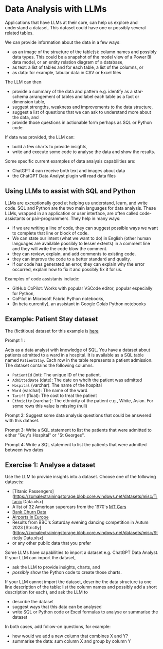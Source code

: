 # Data Analysis with LLMs

Applications that have LLMs at their core, can help us explore and understand a dataset.  This dataset could have one or possibly several related tables. 

We can provide information about the data in a few ways:
* as an image of the structure of the table(s): column names and possibly data types.  This could be a snapshot of the model view of a Power BI data model, or an entity relation diagram of a database, 
* as text: a list of tables and for each table, a list of the columns, or
* as data: for example, tabular data in CSV or Excel files

The LLM can then
* provide a summary of the data and pattern e.g. identify as a star-schema arrangement of tables and label each table as a fact or dimension table,
* suggest strengths, weakness and improvements to the data structure,
* suggest a list of questions that we can ask to understand more about the data, and 
* provide those questions in actionable form perhaps as SQL or Python code.

If data was provided, the LLM can:
* build a few charts to provide insights, 
* write and execute some code to analyse the data and show the results.

Some specific current examples of data analysis capabilities are:
* ChatGPT 4 can receive both text and images about data
* the ChatGPT Data Analyst plugin will read data files


## Using LLMs to assist with SQL and Python

LLMs are exceptionally good at helping us understand, learn, and write code.  SQL and Python are the two main languages for data analysis.  These LLMs, wrapped in an application or user interface, are often called code-assistants or pair-programmers.  They help in many ways:
* If we are writing a line of code, they can suggest possible ways we want to complete that line or block of code.
* We can state our intent (what we want to do) in English (other human languages are available possibly to lesser extents) in a comment line and they will write the code blow the comment.
* they can review, explain, and add comments to existing code.
* they can improve the code to a better standard and quality.
* If our code has generated an error, they can explain why the error occurred, explain how to fix it and possibly fix it for us.

Examples of code assistants include:
* GitHub CoPilot:  Works with popular VSCode editor, popular especially for Python,
* CoPilot in Microsoft Fabric Python notebooks,
* (In beta currently), an assistant in Google Colab Python notebooks

## Example: Patient Stay dataset

The (fictitious) dataset for this example is [here](https://zomalextrainingstorage.blob.core.windows.net/datasets/misc/PatientStay.csv)

Prompt 1 : 

Acts as a data analyst with knowledge of SQL. You have a dataset about patients admitted to a ward in a hospital.  It is available as a SQL table named `PatientStay`.  Each row in the table represents a patient admission.  The dataset contains the following columns.

- `PatientId` (int): The unique ID of the patient.
- `AdmittedDate` (date): The date on whcih the patient was admitted
- `Hospital` (varchar): The name of the hospital
- `Ward` (varchar): The name of the ward.
- `Tariff` (float): The cost to treat the patient
- `Ethnicity` (varchar): The ethnicity of the patient e.g., White, Asian. For some rows this value is missing (null)

Prompt 2: Suggest some data analysis questions that could be answered with this dataset.

Prompt 3: Write a SQL statement to list the patients that were admitted to either "Guy's Hospital" or "St Georges".

Prompt 4: Write a SQL statement to list the patients that were admitted between two dates


## Exercise 1: Analyse a dataset

Use the LLM to provide insights into a dataset.  Choose one of the following datasets:
* [Titanic Passengers](https://zomalextrainingstorage.blob.core.windows.net/datasets/misc/Titanic Data.xlsx)
* A list of 32 American supercars from the 1970's [MT Cars](https://zomalextrainingstorage.blob.core.windows.net/datasets/misc/mtcars.xlsx)
* [Bank Churn Data](https://zomalextrainingstorage.blob.core.windows.net/datasets/misc/Churn.csv)
* [Airports in Europe](https://zomalextrainingstorage.blob.core.windows.net/datasets/Airports/eu-airports.csv)
* Results from BBC's Saturday evening dancing competition in Autum 2023 [Strictly](https://zomalextrainingstorage.blob.core.windows.net/datasets/misc/Strictly Data.xlsx)
* or any other public data that you prefer

Some LLMs have capabilities to import a dataset e.g. ChatGPT Data Analyst.  If your LLM can import the dataset, 
* ask the LLM to provide insights, charts, and 
* _possibly_ show the Python code to create those charts.

If your LLM  cannot  import the dataset, describe the data structure (a one line description of the table: list the column names and possibly add a short description for each), and ask the LLM to
* describe the dataset
* suggest ways that this data can be analysed
* write SQL or Python code or Excel formulas to analyse or summarise the dataset

In both cases, add follow-on questions, for example:
* how would we add a new column that combines X and Y?
* summarise the data: sum column X and group by column Y



